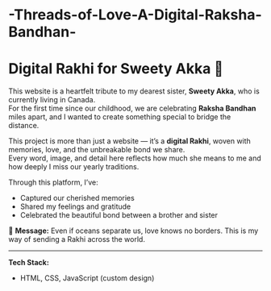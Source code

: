 # -Threads-of-Love-A-Digital-Raksha-Bandhan-
# Digital Rakhi for Sweety Akka 💖

This website is a heartfelt tribute to my dearest sister, **Sweety Akka**, who is currently living in Canada.  
For the first time since our childhood, we are celebrating **Raksha Bandhan** miles apart, and I wanted to create something special to bridge the distance.

This project is more than just a website — it’s a **digital Rakhi**, woven with memories, love, and the unbreakable bond we share.  
Every word, image, and detail here reflects how much she means to me and how deeply I miss our yearly traditions.

Through this platform, I’ve:
- Captured our cherished memories  
- Shared my feelings and gratitude  
- Celebrated the beautiful bond between a brother and sister  

💌 **Message:** Even if oceans separate us, love knows no borders. This is my way of sending a Rakhi across the world.

---

**Tech Stack:**
- HTML, CSS, JavaScript (custom design)

